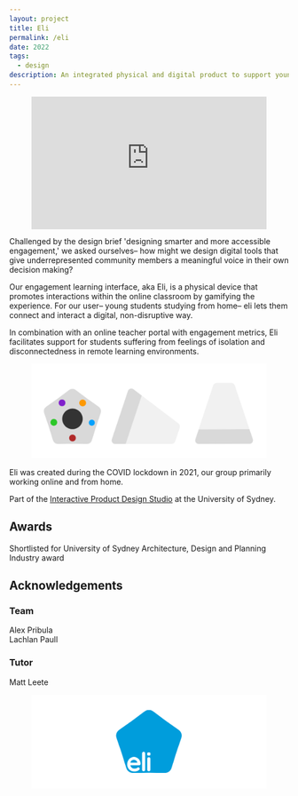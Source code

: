 ```yaml
---
layout: project
title: Eli
permalink: /eli
date: 2022
tags:
  - design
description: An integrated physical and digital product to support young students learning online
---
```

<!-- <p class="intro">An integrated physical and digital engagement learning interface (aka eli), supporting young students</p> -->
<figure class="wide">
<div style="padding:56.25% 0 0 0; position:relative"><iframe src="https://player.vimeo.com/video/804961390?badge=0&amp;autopause=0&amp;player_id=0&amp;app_id=58479" frameborder="0" allow="autoplay; fullscreen; picture-in-picture; clipboard-write; encrypted-media" style="position:absolute;top:0;left:0;width:100%;height:100%" title="Eli"></iframe></div><script src="https://player.vimeo.com/api/player.js"></script>
</figure>

Challenged by the design brief 'designing smarter and more accessible engagement,' we asked ourselves– how might we design digital tools that give underrepresented community members a meaningful voice in their own decision making?

Our engagement learning interface, aka Eli, is a physical device that promotes interactions within the online classroom by gamifying the experience. For our user– young students studying from home– eli lets them connect and interact a digital, non-disruptive way. 

In combination with an online teacher portal with engagement metrics, Eli facilitates  support for students suffering from feelings of isolation and disconnectedness in remote learning environments.
<figure>
    <img src="assets/projects/eli-mockup.jpg" alt="eli-mockup">
</figure>

Eli was created during the COVID lockdown in 2021, our group primarily working online and from home. 

Part of the [Interactive Product Design Studio](https://www.sydney.edu.au/units/DECO3200) at the University of Sydney.

## Awards
Shortlisted for University of Sydney Architecture, Design and Planning Industry award

## Acknowledgements
### Team
Alex Pribula  
Lachlan Paull   

### Tutor
Matt Leete

<figure>
    <img src="assets/projects/eli-logo.jpg" alt="eli-logo">
</figure>